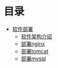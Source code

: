 # 目录

* [软件部署]()
    * [软件架构介绍](deploy-summary.md)
    * [部署nginx](nginx.md)
    * [部署tomcat](tomcat.md)
    * [部署mysql](mysql.md)

